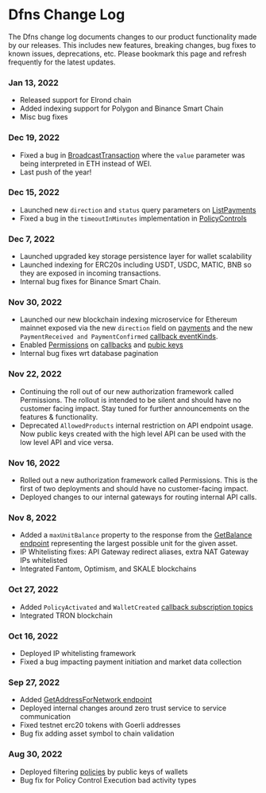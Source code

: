 # Dfns Change Log

The Dfns change log documents changes to our product functionality made by our releases.  This includes new features, breaking changes, bug fixes to known issues, deprecations, etc. Please bookmark this page and refresh frequently for the latest updates.&#x20;



### Jan 13, 2022

* Released support for Elrond chain
* Added indexing support for Polygon and Binance Smart Chain
* Misc bug fixes

### Dec 19, 2022

* Fixed a bug in [BroadcastTransaction](low-level-api-keys-and-transactions/transaction-execution/broadcasttransaction.md) where the `value` parameter was being interpreted in ETH instead of WEI.&#x20;
* Last push of the year!&#x20;

### Dec 15, 2022

* Launched new `direction` and `status` query parameters on [ListPayments](high-level-api-asset-accounts-and-payments/payments/listpayments.md)
* Fixed a bug in the `timeoutInMinutes` implementation in [PolicyControls](policy-management/policy-controls/createpolicycontrol.md)

### Dec 7, 2022

* Launched upgraded key storage persistence layer for wallet scalability
* Launched indexing for ERC20s including USDT, USDC, MATIC, BNB so they are exposed in incoming transactions.&#x20;
* Internal bug fixes for Binance Smart Chain.

### Nov 30, 2022

* Launched our new blockchain indexing microservice for Ethereum mainnet exposed via the new `direction` field on [payments](high-level-api-asset-accounts-and-payments/payments/listpayments.md) and the new `PaymentReceived and PaymentConfirmed` [callback eventKinds](callbacks/CreateCallbackSubscription.md).&#x20;
* Enabled [Permissions](permissions/permissions/) on [callbacks](<callbacks/README (1).md>) and [pubic keys](low-level-api-keys-and-transactions/public-keys-1/)
* Internal bug fixes wrt database pagination

### Nov 22, 2022

* Continuing the roll out of our new authorization framework called Permissions.  The rollout is intended to be silent and should have no customer facing impact.  Stay tuned for further announcements on the features & functionality.&#x20;
* Deprecated `AllowedProducts` internal restriction on API endpoint usage.  Now public keys created with the high level API can be used with the low level API and vice versa.&#x20;

### Nov 16, 2022

* Rolled out a new authorization framework called Permissions.  This is the first of two deployments and should have no customer-facing impact.&#x20;
* Deployed changes to our internal gateways for routing internal API calls.&#x20;

### Nov 8, 2022

* Added a `maxUnitBalance` property to the response from the [GetBalance endpoint](high-level-api-asset-accounts-and-payments/asset-accounts/getassetaccountbalancebyid.md) representing the largest possible unit for the given asset.&#x20;
* IP Whitelisting fixes: API Gateway redirect aliases, extra NAT Gateway IPs whitelisted
* Integrated Fantom, Optimism, and SKALE blockchains

### Oct 27, 2022

* Added `PolicyActivated` and `WalletCreated` [callback subscription topics](callbacks/CreateCallbackSubscription.md)
* Integrated TRON blockchain

### Oct 16, 2022

* Deployed IP whitelisting framework
* Fixed a bug impacting payment initiation and market data collection&#x20;

### Sep 27, 2022

* Added [GetAddressForNetwork endpoint](low-level-api-keys-and-transactions/public-keys-1/getaddressfornetwork.md)
* Deployed internal changes around zero trust service to service communication&#x20;
* Fixed testnet erc20 tokens with Goerli addresses
* Bug fix adding asset symbol to chain validation&#x20;

### Aug 30, 2022

* Deployed filtering [policies](policy-management/policies/createpolicy.md) by public keys of wallets
* Bug fix for Policy Control Execution bad activity types




